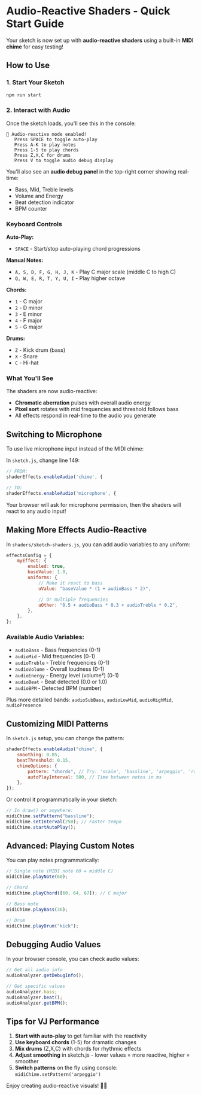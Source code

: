 # Audio-Reactive Shaders - Quick Start Guide

Your sketch is now set up with **audio-reactive shaders** using a built-in **MIDI chime** for easy testing!

## How to Use

### 1. Start Your Sketch

```bash
npm run start
```

### 2. Interact with Audio

Once the sketch loads, you'll see this in the console:

```
🎵 Audio-reactive mode enabled!
   Press SPACE to toggle auto-play
   Press A-K to play notes
   Press 1-5 to play chords
   Press Z,X,C for drums
   Press V to toggle audio debug display
```

You'll also see an **audio debug panel** in the top-right corner showing real-time:

- Bass, Mid, Treble levels
- Volume and Energy
- Beat detection indicator
- BPM counter

### Keyboard Controls

**Auto-Play:**

- `SPACE` - Start/stop auto-playing chord progressions

**Manual Notes:**

- `A, S, D, F, G, H, J, K` - Play C major scale (middle C to high C)
- `Q, W, E, R, T, Y, U, I` - Play higher octave

**Chords:**

- `1` - C major
- `2` - D minor
- `3` - E minor
- `4` - F major
- `5` - G major

**Drums:**

- `Z` - Kick drum (bass)
- `X` - Snare
- `C` - Hi-hat

### What You'll See

The shaders are now audio-reactive:

- **Chromatic aberration** pulses with overall audio energy
- **Pixel sort** rotates with mid frequencies and threshold follows bass
- All effects respond in real-time to the audio you generate

## Switching to Microphone

To use live microphone input instead of the MIDI chime:

In `sketch.js`, change line 149:

```javascript
// FROM:
shaderEffects.enableAudio('chime', {

// TO:
shaderEffects.enableAudio('microphone', {
```

Your browser will ask for microphone permission, then the shaders will react to any audio input!

## Making More Effects Audio-Reactive

In `shaders/sketch-shaders.js`, you can add audio variables to any uniform:

```javascript
effectsConfig = {
	myEffect: {
		enabled: true,
		baseValue: 1.0,
		uniforms: {
			// Make it react to bass
			uValue: "baseValue * (1 + audioBass * 2)",

			// Or multiple frequencies
			uOther: "0.5 + audioBass * 0.3 + audioTreble * 0.2",
		},
	},
};
```

### Available Audio Variables:

- `audioBass` - Bass frequencies (0-1)
- `audioMid` - Mid frequencies (0-1)
- `audioTreble` - Treble frequencies (0-1)
- `audioVolume` - Overall loudness (0-1)
- `audioEnergy` - Energy level (volume²) (0-1)
- `audioBeat` - Beat detected (0.0 or 1.0)
- `audioBPM` - Detected BPM (number)

Plus more detailed bands: `audioSubBass`, `audioLowMid`, `audioHighMid`, `audioPresence`

## Customizing MIDI Patterns

In `sketch.js` setup, you can change the pattern:

```javascript
shaderEffects.enableAudio("chime", {
	smoothing: 0.85,
	beatThreshold: 0.15,
	chimeOptions: {
		pattern: "chords", // Try: 'scale', 'bassline', 'arpeggio', 'random', 'drums'
		autoPlayInterval: 500, // Time between notes in ms
	},
});
```

Or control it programmatically in your sketch:

```javascript
// In draw() or anywhere:
midiChime.setPattern("bassline");
midiChime.setInterval(250); // Faster tempo
midiChime.startAutoPlay();
```

## Advanced: Playing Custom Notes

You can play notes programmatically:

```javascript
// Single note (MIDI note 60 = middle C)
midiChime.playNote(60);

// Chord
midiChime.playChord([60, 64, 67]); // C major

// Bass note
midiChime.playBass(36);

// Drum
midiChime.playDrum("kick");
```

## Debugging Audio Values

In your browser console, you can check audio values:

```javascript
// Get all audio info
audioAnalyzer.getDebugInfo();

// Get specific values
audioAnalyzer.bass;
audioAnalyzer.beat();
audioAnalyzer.getBPM();
```

## Tips for VJ Performance

1. **Start with auto-play** to get familiar with the reactivity
2. **Use keyboard chords** (1-5) for dramatic changes
3. **Mix drums** (Z,X,C) with chords for rhythmic effects
4. **Adjust smoothing** in sketch.js - lower values = more reactive, higher = smoother
5. **Switch patterns** on the fly using console: `midiChime.setPattern('arpeggio')`

Enjoy creating audio-reactive visuals! 🎨🎵
